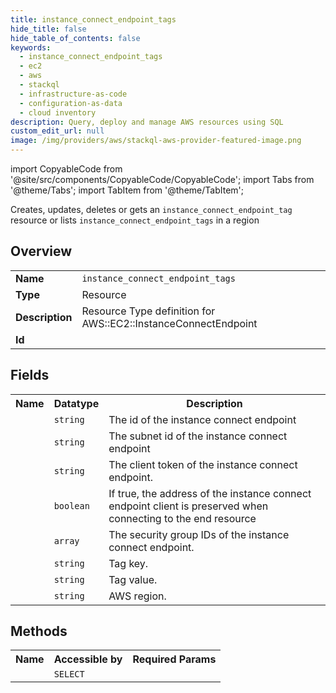 ```yaml
---
title: instance_connect_endpoint_tags
hide_title: false
hide_table_of_contents: false
keywords:
  - instance_connect_endpoint_tags
  - ec2
  - aws
  - stackql
  - infrastructure-as-code
  - configuration-as-data
  - cloud inventory
description: Query, deploy and manage AWS resources using SQL
custom_edit_url: null
image: /img/providers/aws/stackql-aws-provider-featured-image.png
---
```


import CopyableCode from '@site/src/components/CopyableCode/CopyableCode';
import Tabs from '@theme/Tabs';
import TabItem from '@theme/TabItem';

Creates, updates, deletes or gets an <code>instance_connect_endpoint_tag</code> resource or lists <code>instance_connect_endpoint_tags</code> in a region

## Overview
<table><tbody>
<tr><td><b>Name</b></td><td><code>instance_connect_endpoint_tags</code></td></tr>
<tr><td><b>Type</b></td><td>Resource</td></tr>
<tr><td><b>Description</b></td><td>Resource Type definition for AWS::EC2::InstanceConnectEndpoint</td></tr>
<tr><td><b>Id</b></td><td><CopyableCode code="aws.ec2.instance_connect_endpoint_tags" /></td></tr>
</tbody></table>

## Fields
<table><tbody><tr><th>Name</th><th>Datatype</th><th>Description</th></tr><tr><td><CopyableCode code="id" /></td><td><code>string</code></td><td>The id of the instance connect endpoint</td></tr>
<tr><td><CopyableCode code="subnet_id" /></td><td><code>string</code></td><td>The subnet id of the instance connect endpoint</td></tr>
<tr><td><CopyableCode code="client_token" /></td><td><code>string</code></td><td>The client token of the instance connect endpoint.</td></tr>
<tr><td><CopyableCode code="preserve_client_ip" /></td><td><code>boolean</code></td><td>If true, the address of the instance connect endpoint client is preserved when connecting to the end resource</td></tr>
<tr><td><CopyableCode code="security_group_ids" /></td><td><code>array</code></td><td>The security group IDs of the instance connect endpoint.</td></tr>
<tr><td><CopyableCode code="tag_key" /></td><td><code>string</code></td><td>Tag key.</td></tr>
<tr><td><CopyableCode code="tag_value" /></td><td><code>string</code></td><td>Tag value.</td></tr>
<tr><td><CopyableCode code="region" /></td><td><code>string</code></td><td>AWS region.</td></tr>
</tbody></table>

## Methods

<table><tbody>
  <tr>
    <th>Name</th>
    <th>Accessible by</th>
    <th>Required Params</th>
  </tr>
  <tr>
    <td><CopyableCode code="view" /></td>
    <td><code>SELECT</code></td>
    <td><CopyableCode code="region" /></td>
  </tr>
</tbody></table>








